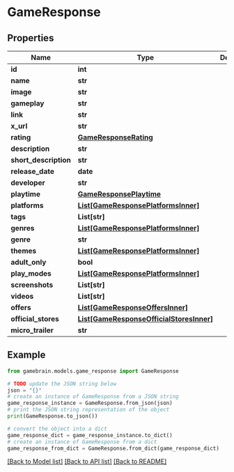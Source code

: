 # GameResponse


## Properties

Name | Type | Description | Notes
------------ | ------------- | ------------- | -------------
**id** | **int** |  | [optional] 
**name** | **str** |  | [optional] 
**image** | **str** |  | [optional] 
**gameplay** | **str** |  | [optional] 
**link** | **str** |  | [optional] 
**x_url** | **str** |  | [optional] 
**rating** | [**GameResponseRating**](GameResponseRating.md) |  | [optional] 
**description** | **str** |  | [optional] 
**short_description** | **str** |  | [optional] 
**release_date** | **date** |  | [optional] 
**developer** | **str** |  | [optional] 
**playtime** | [**GameResponsePlaytime**](GameResponsePlaytime.md) |  | [optional] 
**platforms** | [**List[GameResponsePlatformsInner]**](GameResponsePlatformsInner.md) |  | [optional] 
**tags** | **List[str]** |  | [optional] 
**genres** | [**List[GameResponsePlatformsInner]**](GameResponsePlatformsInner.md) |  | [optional] 
**genre** | **str** |  | [optional] 
**themes** | [**List[GameResponsePlatformsInner]**](GameResponsePlatformsInner.md) |  | [optional] 
**adult_only** | **bool** |  | [optional] 
**play_modes** | [**List[GameResponsePlatformsInner]**](GameResponsePlatformsInner.md) |  | [optional] 
**screenshots** | **List[str]** |  | [optional] 
**videos** | **List[str]** |  | [optional] 
**offers** | [**List[GameResponseOffersInner]**](GameResponseOffersInner.md) |  | [optional] 
**official_stores** | [**List[GameResponseOfficialStoresInner]**](GameResponseOfficialStoresInner.md) |  | [optional] 
**micro_trailer** | **str** |  | [optional] 

## Example

```python
from gamebrain.models.game_response import GameResponse

# TODO update the JSON string below
json = "{}"
# create an instance of GameResponse from a JSON string
game_response_instance = GameResponse.from_json(json)
# print the JSON string representation of the object
print(GameResponse.to_json())

# convert the object into a dict
game_response_dict = game_response_instance.to_dict()
# create an instance of GameResponse from a dict
game_response_from_dict = GameResponse.from_dict(game_response_dict)
```
[[Back to Model list]](../README.md#documentation-for-models) [[Back to API list]](../README.md#documentation-for-api-endpoints) [[Back to README]](../README.md)


